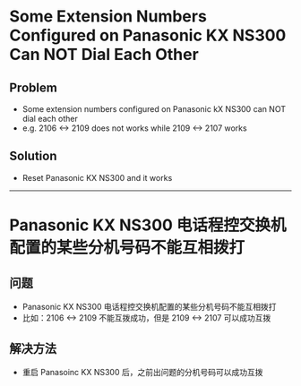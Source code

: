# Some Extension Numbers Configured on Panasonic KX NS300 Can NOT Dial Each Other

## Problem
* Some extension numbers configured on Panasonic kX NS300 can NOT dial each other
* e.g. 2106 <-> 2109 does not works while 2109 <-> 2107 works 

## Solution
* Reset Panasonic KX NS300 and it works

----------

# Panasonic KX NS300 电话程控交换机配置的某些分机号码不能互相拨打

## 问题
* Panasonic KX NS300 电话程控交换机配置的某些分机号码不能互相拨打
* 比如：2106 <-> 2109 不能互拨成功，但是 2109 <-> 2107 可以成功互拨

## 解决方法
* 重启 Panasoinc KX NS300 后，之前出问题的分机号码可以成功互拨

